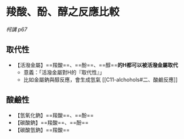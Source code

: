 # 羧酸、酚、醇之反應比較
*柯講 p67*

## 取代性
- 【活潑金屬】==羧酸==、==酚==、==醇==**的H都可以被活潑金屬取代**
	- 意義：「活潑金屬對H的『取代性』」
	- 比如金屬鈉與醇反應，會生成氫氣 [[C11-alchohols#二、酸鹼反應]]

## 酸鹼性
- 【氫氧化鈉】==羧酸==、==酚==
- 【碳酸鈉】==羧酸==、==酚==
- 【碳酸氫鈉】==羧酸==
